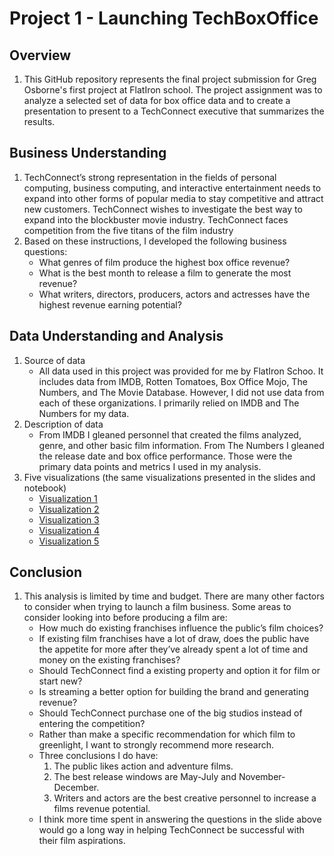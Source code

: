 # Project 1 - Launching TechBoxOffice 

## Overview
1. This GitHub repository represents the final project submission for Greg Osborne's first project at FlatIron school. The project assignment was to analyze a selected set of data for box office data and to create a presentation to present to a TechConnect executive that summarizes the results.
## Business Understanding
1. TechConnect’s strong representation in the fields of personal computing, business computing, and interactive entertainment needs to expand into other forms of popular media to stay competitive and attract new customers. TechConnect wishes to investigate the best way to expand into the blockbuster movie industry. TechConnect faces competition from the five titans of the film industry
2. Based on these instructions, I developed the following business questions:
      * What genres of film produce the highest box office revenue?
      * What is the best month to release a film to generate the most revenue?
      * What writers, directors, producers, actors and actresses have the highest revenue earning potential?
## Data Understanding and Analysis
1. Source of data
      * All data used in this project was provided for me by FlatIron Schoo. It includes data from IMDB, Rotten Tomatoes, Box Office Mojo, The Numbers, and The Movie Database. However, I did not use data from each of these organizations. I primarily relied on IMDB and The Numbers for my data.
2. Description of data
    * From IMDB I gleaned personnel that created the films analyzed, genre, and other basic film information. From The Numbers I gleaned the release date and box office performance. Those were the primary data points and metrics I used in my analysis. 
3. Five visualizations (the same visualizations presented in the slides and notebook)
    * [Visualization 1](https://github.com/FunkyTable/dsc-phase-1-project-v2-4/blob/master/Visualizations/Q1%20Genres%20in%20half-billion%20films.png?raw=true)
    * [Visualization 2](https://github.com/FunkyTable/dsc-phase-1-project-v2-4/blob/master/Visualizations/Q2%20Release%20Month%20Average%20-%20All%20Films.png?raw=true)
    * [Visualization 3](https://github.com/FunkyTable/dsc-phase-1-project-v2-4/blob/master/Visualizations/Q2%20Release%20month%20of%20half%20billion%20films.png?raw=true)
    * [Visualization 4](https://github.com/FunkyTable/dsc-phase-1-project-v2-4/blob/master/Visualizations/Q3%20Revenue%20Averages%20by%20Creatives.png?raw=true)
    * [Visualization 5](https://github.com/FunkyTable/dsc-phase-1-project-v2-4/blob/master/Visualizations/Q3%20Top%2010%20Creatives.png?raw=true)
    
    
## Conclusion
1. This analysis is limited by time and budget. There are many other factors to consider when trying to launch a film business. Some areas to consider looking into before producing a film are:
    * How much do existing franchises influence the public’s film choices?
    * If existing film franchises have a lot of draw, does the public have the appetite for more after they’ve already spent a lot of time and money on the existing franchises?
    * Should TechConnect find a existing property and option it for film or start new?
    * Is streaming a better option for building the brand and generating revenue?
    * Should TechConnect purchase one of the big studios instead of entering the competition?
    * Rather than make a specific recommendation for which film to greenlight, I want to strongly recommend more research. 
    * Three conclusions I do have:
        1. The public likes action and adventure films. 
        2. The best release windows are May-July and November-December.
        3. Writers and actors are the best creative personnel to increase a films revenue potential.
    * I think more time spent in answering the questions in the slide above would go a long way in helping TechConnect be successful with their film aspirations.
